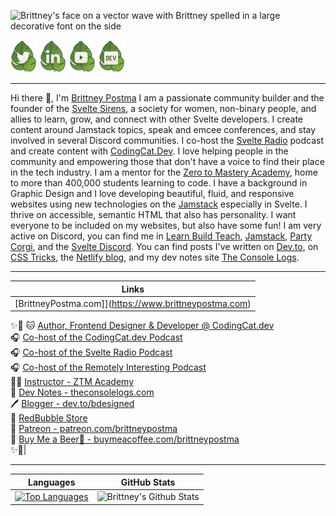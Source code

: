 
![Brittney's face on a vector wave with Brittney spelled in a large decorative font on the side](https://pbs.twimg.com/profile_banners/36686876/1659795206/1500x500)


[![Brittney Postma | Twitter](./img/twitter.png)](https://twitter.com/brittneypostma)
[![Brittney Postma | LinkedIn](./img/linkedin.png)](https://www.linkedin.com/in/brittney-postma-868928178/)
[![Brittney Postma | YouTube](./img/youtube.png)](https://www.youtube.com/@CodingCatDev)
[![Brittney Postma | Dev.to](./img/dev.png)](https://dev.to/brittneypostma)
<br/>

<hr/>


Hi there 👋, I'm [Brittney Postma](https://brittneypostma.com) I am a passionate community builder and the founder of the [Svelte Sirens](https://sveltesirens.dev), a society for women, non-binary people, and allies to learn, grow, and connect with other Svelte developers. I create content around Jamstack topics, speak and emcee conferences, and stay involved in several Discord communities. I co-host the [Svelte Radio](https://www.svelteradio.com/) podcast and create content with [CodingCat.Dev](https://codingcat.dev/). I love helping people in the community and empowering those that don't have a voice to find their place in the tech industry. I am a mentor for the [Zero to Mastery Academy](https://academy.zerotomastery.io/?affcode=441520_gjue7n-1), home to more than 400,000 students learning to code. I have a background in Graphic Design and I love developing beautiful, fluid, and responsive websites using new technologies on the [Jamstack](https://jamstack.org/) especially in Svelte. I thrive on accessible, semantic HTML that also has personality. I want everyone to be included on my websites, but also have some fun! I am very active on Discord, you can find me in [Learn Build Teach](https://learnbuildteach.com/community), [Jamstack](https://jamstack.org/discord), [Party Corgi](https://discord.gg/partycorgi), and the [Svelte Discord](https://svelte.dev/chat). You can find posts I've written on [Dev.to](https://dev.to/bdesigned), on [CSS Tricks](https://css-tricks.com/author/brittneypostma/), the [Netlify blog](https://www.netlify.com/blog/authors/brittney-postma), and my dev notes site [The Console Logs](https://theconsolelogs.com/).
<br/>

<hr/>

|Links| 
|--|
| [BrittneyPostma.com]](https://www.brittneypostma.com)<br/>
✨🌈
🐱 [Author, Frontend Designer & Developer @ CodingCat.dev](https://codingcat.dev/)<br/>
🎧 [Co-host of the CodingCat.dev Podcast](https://purrfect.dev/)<br/>
🎧 [Co-host of the Svelte Radio Podcast](https://www.svelteradio.com/)<br/>
🎧 [Co-host of the Remotely Interesting Podcast](https://www.remotelyinteresting.dev/)<br/>
👩‍🏫 [Instructor - ZTM Academy](https://academy.zerotomastery.io/?affcode=441520_gjue7n-1)<br/>
📰 [Dev Notes - theconsolelogs.com](https://theconsolelogs.com)<br/>
🖊 [Blogger - dev.to/bdesigned](https://dev.to/bdesigned)<br/>
🎈 [RedBubble Store](https://www.redbubble.com/people/bDesigned/shop?asc=u)<br/>
🎉 [Patreon - patreon.com/brittneypostma](https://patreon.com/brittneypostma)<br/>
🙌 [Buy Me a Beer🍻 - buymeacoffee.com/brittneypostma](https://www.buymeacoffee.com/brittneypostma)<br/>
✨🌈|


<hr/>


| Languages | GitHub Stats |
|--|--|
| [![Top Languages](https://github-readme-stats.vercel.app/api/top-langs/?username=brittneypostma)](https://github.com/brittneypostma) | ![Brittney's Github Stats](https://github-readme-stats.vercel.app/api?username=brittneypostma&count_private=true&show_icons=true) |

